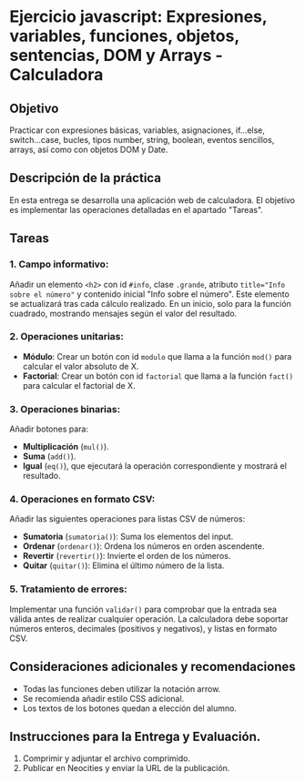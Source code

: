 # Ejercicio javascript: Expresiones, variables, funciones, objetos, sentencias, DOM y Arrays - Calculadora

## Objetivo
Practicar con expresiones básicas, variables, asignaciones, if…else, switch…case, bucles, tipos number, string, boolean, eventos sencillos, arrays, así como con objetos DOM y Date.

## Descripción de la práctica
En esta entrega se desarrolla una aplicación web de calculadora. El objetivo es implementar las operaciones detalladas en el apartado "Tareas".

## Tareas

### 1. Campo informativo:
Añadir un elemento `<h2>` con id `#info`, clase `.grande`, atributo `title="Info sobre el número"` y contenido inicial "Info sobre el número". Este elemento se actualizará tras cada cálculo realizado. En un inicio, solo para la función cuadrado, mostrando mensajes según el valor del resultado.

### 2. Operaciones unitarias:
- **Módulo**: Crear un botón con id `modulo` que llama a la función `mod()` para calcular el valor absoluto de X.
- **Factorial**: Crear un botón con id `factorial` que llama a la función `fact()` para calcular el factorial de X.

### 3. Operaciones binarias:
Añadir botones para:
- **Multiplicación** (`mul()`).
- **Suma** (`add()`).
- **Igual** (`eq()`), que ejecutará la operación correspondiente y mostrará el resultado.

### 4. Operaciones en formato CSV:
Añadir las siguientes operaciones para listas CSV de números:
- **Sumatoria** (`sumatoria()`): Suma los elementos del input.
- **Ordenar** (`ordenar()`): Ordena los números en orden ascendente.
- **Revertir** (`revertir()`): Invierte el orden de los números.
- **Quitar** (`quitar()`): Elimina el último número de la lista.

### 5. Tratamiento de errores:
Implementar una función `validar()` para comprobar que la entrada sea válida antes de realizar cualquier operación. La calculadora debe soportar números enteros, decimales (positivos y negativos), y listas en formato CSV.

## Consideraciones adicionales y recomendaciones
- Todas las funciones deben utilizar la notación arrow.
- Se recomienda añadir estilo CSS adicional.
- Los textos de los botones quedan a elección del alumno.

## Instrucciones para la Entrega y Evaluación.
1. Comprimir y adjuntar el archivo comprimido.
2. Publicar en Neocities y enviar la URL de la publicación.
